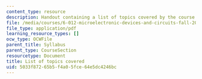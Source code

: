 ```yaml
---
content_type: resource
description: Handout containing a list of topics covered by the course.
file: /media/courses/6-012-microelectronic-devices-and-circuits-fall-2009/5033f87265b5f4a05fce64e5dc4246bc_MIT6_012F09_topics.pdf
file_type: application/pdf
learning_resource_types: []
ocw_type: OCWFile
parent_title: Syllabus
parent_type: CourseSection
resourcetype: Document
title: List of topics covered
uid: 5033f872-65b5-f4a0-5fce-64e5dc4246bc
---
```

